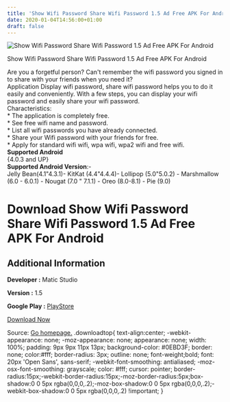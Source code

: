 ```yaml
---
title: 'Show Wifi Password Share Wifi Password 1.5 Ad Free APK For Android'
date: 2020-01-04T14:56:00+01:00
draft: false
---
```


![Show Wifi Password Share Wifi Password 1.5 Ad Free APK For Android](https://i1.wp.com/apkhome.net/wp-content/uploads/2020/01/Show-Wifi-Password-Share-Wifi-Password-1.5-Ad-Free.png "Show Wifi Password Share Wifi Password 1.5 Ad Free APK For Android")

  

Show Wifi Password Share Wifi Password 1.5 Ad Free APK For Android

Are you a forgetful person? Can't remember the wifi password you signed in to share with your friends when you need it?  
Application Display wifi password, share wifi password helps you to do it easily and conveniently. With a few steps, you can display your wifi password and easily share your wifi password.  
Characteristics:  
\* The application is completely free.  
\* See free wifi name and password.  
\* List all wifi passwords you have already connected.  
\* Share your Wifi password with your friends for free.  
\* Apply for standard wifi wifi, wpa wifi, wpa2 wifi and free wifi.  
**Supported Android**  
{4.0.3 and UP}  
**Supported Android Version**:-  
Jelly Bean(4.1"4.3.1)- KitKat (4.4"4.4.4)- Lollipop (5.0"5.0.2) - Marshmallow (6.0 - 6.0.1) - Nougat (7.0 " 7.1.1) - Oreo (8.0-8.1) - Pie (9.0)

Download Show Wifi Password Share Wifi Password 1.5 Ad Free APK For Android
===========================================================================

Additional Information
----------------------

**Developer :** Matic Studio

**Version :** 1.5

**Google Play :** [PlayStore](https://play.google.com/store/apps/details?id=com.matic.showwifipassword)

  

[Download Now](https://store4app.co/post/show-wifi-password-share-wifi-password-1-5-ad-free-apk-for-android_1578145538)

  
Source: [Go homepage.](https://store4app.co/post/show-wifi-password-share-wifi-password-1-5-ad-free-apk-for-android_1578145538) .downloadtop{ text-align:center; -webkit-appearance: none; -moz-appearance: none; appearance: none; width: 100%; padding: 9px 9px 11px 13px; background-color: #0EBD3F; border: none; color:#fff; border-radius: 3px; outline: none; font-weight;bold; font: 20px 'Open Sans', sans-serif; -webkit-font-smoothing: antialiased; -moz-osx-font-smoothing: grayscale; color: #fff; cursor: pointer; border-radius:15px;-webkit-border-radius:15px;-moz-border-radius:5px;box-shadow:0 0 5px rgba(0,0,0,.2);-moz-box-shadow:0 0 5px rgba(0,0,0,.2);-webkit-box-shadow:0 0 5px rgba(0,0,0,.2) !important; }